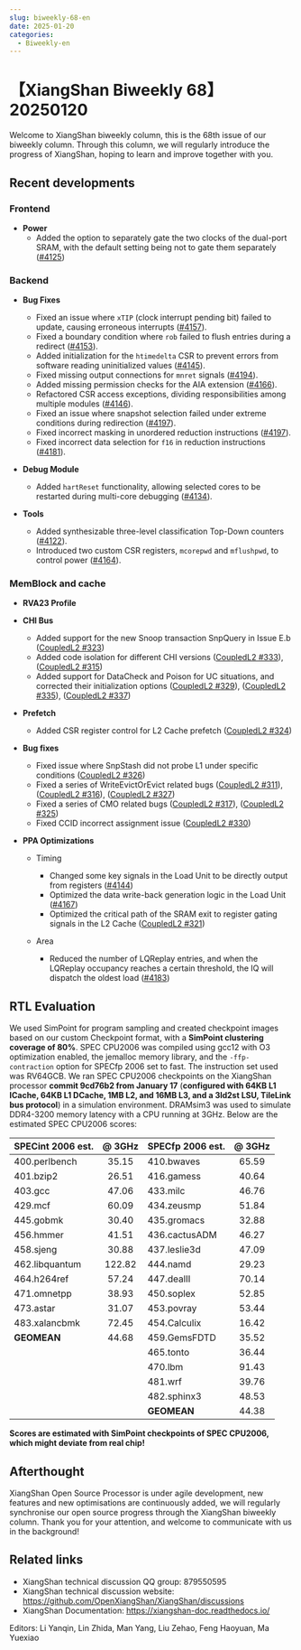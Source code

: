 ```yaml
---
slug: biweekly-68-en
date: 2025-01-20
categories:
  - Biweekly-en
---
```


# 【XiangShan Biweekly 68】20250120

Welcome to XiangShan biweekly column, this is the 68th issue of our biweekly column. Through this column, we will regularly introduce the progress of XiangShan, hoping to learn and improve together with you.

<!-- more -->
## Recent developments

### Frontend

- **Power**
    - Added the option to separately gate the two clocks of the dual-port SRAM, with the default setting being not to gate them separately ([#4125](https://github.com/OpenXiangShan/XiangShan/pull/4125))

### Backend

- **Bug Fixes**
    - Fixed an issue where `xTIP` (clock interrupt pending bit) failed to update, causing erroneous interrupts ([#4157](https://github.com/OpenXiangShan/XiangShan/pull/4157)).
    - Fixed a boundary condition where `rob` failed to flush entries during a redirect ([#4153](https://github.com/OpenXiangShan/XiangShan/pull/4153)).
    - Added initialization for the `htimedelta` CSR to prevent errors from software reading uninitialized values ([#4145](https://github.com/OpenXiangShan/XiangShan/pull/4145)).
    - Fixed missing output connections for `mnret` signals ([#4194](https://github.com/OpenXiangShan/XiangShan/pull/4194)).
    - Added missing permission checks for the AIA extension ([#4166](https://github.com/OpenXiangShan/XiangShan/pull/4166)).
    - Refactored CSR access exceptions, dividing responsibilities among multiple modules ([#4146](https://github.com/OpenXiangShan/XiangShan/pull/4146)).
    - Fixed an issue where snapshot selection failed under extreme conditions during redirection ([#4197](https://github.com/OpenXiangShan/XiangShan/pull/4197)).
    - Fixed incorrect masking in unordered reduction instructions ([#4197](https://github.com/OpenXiangShan/XiangShan/pull/4197)).
    - Fixed incorrect data selection for `f16` in reduction instructions ([#4181](https://github.com/OpenXiangShan/XiangShan/pull/4181)).

- **Debug Module**
    - Added `hartReset` functionality, allowing selected cores to be restarted during multi-core debugging ([#4134](https://github.com/OpenXiangShan/XiangShan/pull/4134)).

- **Tools**
    - Added synthesizable three-level classification Top-Down counters ([#4122](https://github.com/OpenXiangShan/XiangShan/pull/4122)).
    - Introduced two custom CSR registers, `mcorepwd` and `mflushpwd`, to control power ([#4164](https://github.com/OpenXiangShan/XiangShan/pull/4164)).

### MemBlock and cache

- **RVA23 Profile**

- **CHI Bus**
    - Added support for the new Snoop transaction SnpQuery in Issue E.b ([CoupledL2 #323](https://github.com/OpenXiangShan/CoupledL2/pull/323))
    - Added code isolation for different CHI versions ([CoupledL2 #333](https://github.com/OpenXiangShan/CoupledL2/pull/333)), ([CoupledL2 #315](https://github.com/OpenXiangShan/CoupledL2/pull/315))
    - Added support for DataCheck and Poison for UC situations, and corrected their initialization options ([CoupledL2 #329](https://github.com/OpenXiangShan/CoupledL2/pull/329)), ([CoupledL2 #335](https://github.com/OpenXiangShan/CoupledL2/pull/335)), ([CoupledL2 #337](https://github.com/OpenXiangShan/CoupledL2/pull/337))

- **Prefetch**
    - Added CSR register control for L2 Cache prefetch ([CoupledL2 #324](https://github.com/OpenXiangShan/CoupledL2/pull/324))


- **Bug fixes**
    - Fixed issue where SnpStash did not probe L1 under specific conditions ([CoupledL2 #326](https://github.com/OpenXiangShan/CoupledL2/pull/326))
    - Fixed a series of WriteEvictOrEvict related bugs ([CoupledL2 #311](https://github.com/OpenXiangShan/CoupledL2/pull/311)), ([CoupledL2 #316](https://github.com/OpenXiangShan/CoupledL2/pull/316)), ([CoupledL2 #327](https://github.com/OpenXiangShan/CoupledL2/pull/327))
    - Fixed a series of CMO related bugs ([CoupledL2 #317](https://github.com/OpenXiangShan/CoupledL2/pull/317)), ([CoupledL2 #325](https://github.com/OpenXiangShan/CoupledL2/pull/325))
    - Fixed CCID incorrect assignment issue ([CoupledL2 #330](https://github.com/OpenXiangShan/CoupledL2/pull/330))


- **PPA Optimizations**
    - Timing
        - Changed some key signals in the Load Unit to be directly output from registers ([#4144](https://github.com/OpenXiangShan/XiangShan/pull/4144))
        - Optimized the data write-back generation logic in the Load Unit ([#4167](https://github.com/OpenXiangShan/XiangShan/pull/4167))
        - Optimized the critical path of the SRAM exit to register gating signals in the L2 Cache ([CoupledL2 #321](https://github.com/OpenXiangShan/CoupledL2/pull/321))
    
    - Area
        - Reduced the number of LQReplay entries, and when the LQReplay occupancy reaches a certain threshold, the IQ will dispatch the oldest load ([#4183](https://github.com/OpenXiangShan/XiangShan/pull/4183))

## RTL Evaluation

We used SimPoint for program sampling and created checkpoint images based on our custom Checkpoint format, with a **SimPoint clustering coverage of 80%**. SPEC CPU2006 was compiled using gcc12 with O3 optimization enabled, the jemalloc memory library, and the `-ffp-contraction` option for SPECfp 2006 set to fast. The instruction set used was RV64GCB. We ran SPEC CPU2006 checkpoints on the XiangShan processor **commit 9cd76b2 from January 17** (**configured with 64KB L1 ICache, 64KB L1 DCache, 1MB L2, and 16MB L3, and a 3ld2st LSU, TileLink bus protocol**) in a simulation environment. DRAMsim3 was used to simulate DDR4-3200 memory latency with a CPU running at 3GHz. Below are the estimated SPEC CPU2006 scores:

| SPECint 2006 est. | @ 3GHz | SPECfp 2006 est.  | @ 3GHz |
| :---------------- | :----: | :---------------- | :----: |
| 400.perlbench     | 35.15  | 410.bwaves        | 65.59  |
| 401.bzip2         | 26.51  | 416.gamess        | 40.64  |
| 403.gcc           | 47.06  | 433.milc          | 46.76  |
| 429.mcf           | 60.09  | 434.zeusmp        | 51.84  |
| 445.gobmk         | 30.40  | 435.gromacs       | 32.88  |
| 456.hmmer         | 41.51  | 436.cactusADM     | 46.27  |
| 458.sjeng         | 30.88  | 437.leslie3d      | 47.09  |
| 462.libquantum    | 122.82 | 444.namd          | 29.23  |
| 464.h264ref       | 57.24  | 447.dealII        | 70.14  |
| 471.omnetpp       | 38.93  | 450.soplex        | 52.85  |
| 473.astar         | 31.07  | 453.povray        | 53.44  |
| 483.xalancbmk     | 72.45  | 454.Calculix      | 16.42  |
| **GEOMEAN**       | 44.68  | 459.GemsFDTD      | 35.52  |
|                   |        | 465.tonto         | 36.44  |
|                   |        | 470.lbm           | 91.43  |
|                   |        | 481.wrf           | 39.76  |
|                   |        | 482.sphinx3       | 48.53  |
|                   |        | **GEOMEAN**       | 44.38  |

**Scores are estimated with SimPoint checkpoints of SPEC CPU2006, which might deviate from real chip!**

## Afterthought

XiangShan Open Source Processor is under agile development, new features and new optimisations are continuously added, we will regularly synchronise our open source progress through the XiangShan biweekly column. Thank you for your attention, and welcome to communicate with us in the background!

## Related links

* XiangShan technical discussion QQ group: 879550595
* XiangShan technical discussion website: https://github.com/OpenXiangShan/XiangShan/discussions
* XiangShan Documentation: https://xiangshan-doc.readthedocs.io/

Editors: Li Yanqin, Lin Zhida, Man Yang, Liu Zehao, Feng Haoyuan, Ma Yuexiao
